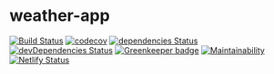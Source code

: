 # weather-app

[![Build Status](https://travis-ci.org/marcobiedermann/weather-app.svg?branch=master)](https://travis-ci.org/marcobiedermann/weather-app)
[![codecov](https://codecov.io/gh/marcobiedermann/weather-app/branch/master/graph/badge.svg)](https://codecov.io/gh/marcobiedermann/weather-app)
[![dependencies Status](https://david-dm.org/marcobiedermann/weather-app/status.svg)](https://david-dm.org/marcobiedermann/weather-app)
[![devDependencies Status](https://david-dm.org/marcobiedermann/weather-app/dev-status.svg)](https://david-dm.org/marcobiedermann/weather-app?type=dev)
[![Greenkeeper badge](https://badges.greenkeeper.io/marcobiedermann/weather-app.svg)](https://greenkeeper.io/)
[![Maintainability](https://api.codeclimate.com/v1/badges/0ba787087d570be58022/maintainability)](https://codeclimate.com/github/marcobiedermann/weather-app/maintainability)
[![Netlify Status](https://api.netlify.com/api/v1/badges/cdaeda22-70b8-4b3b-a9a1-d1ad45d2e542/deploy-status)](https://app.netlify.com/sites/marcobiedermann-weather/deploys)
